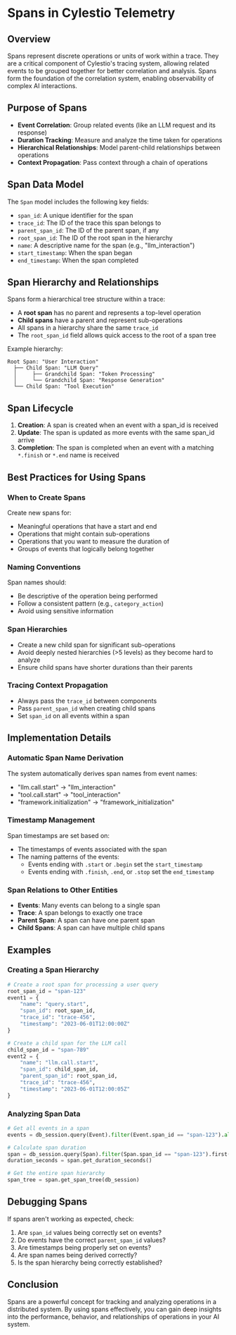 # Spans in Cylestio Telemetry

## Overview

Spans represent discrete operations or units of work within a trace. They are a critical component of Cylestio's tracing system, allowing related events to be grouped together for better correlation and analysis. Spans form the foundation of the correlation system, enabling observability of complex AI interactions.

## Purpose of Spans

- **Event Correlation**: Group related events (like an LLM request and its response)
- **Duration Tracking**: Measure and analyze the time taken for operations
- **Hierarchical Relationships**: Model parent-child relationships between operations
- **Context Propagation**: Pass context through a chain of operations

## Span Data Model

The `Span` model includes the following key fields:

- `span_id`: A unique identifier for the span
- `trace_id`: The ID of the trace this span belongs to
- `parent_span_id`: The ID of the parent span, if any
- `root_span_id`: The ID of the root span in the hierarchy
- `name`: A descriptive name for the span (e.g., "llm_interaction")
- `start_timestamp`: When the span began
- `end_timestamp`: When the span completed

## Span Hierarchy and Relationships

Spans form a hierarchical tree structure within a trace:

- A **root span** has no parent and represents a top-level operation
- **Child spans** have a parent and represent sub-operations
- All spans in a hierarchy share the same `trace_id`
- The `root_span_id` field allows quick access to the root of a span tree

Example hierarchy:
```
Root Span: "User Interaction"
  ├── Child Span: "LLM Query"
  │     ├── Grandchild Span: "Token Processing"
  │     └── Grandchild Span: "Response Generation"
  └── Child Span: "Tool Execution"
```

## Span Lifecycle

1. **Creation**: A span is created when an event with a span_id is received
2. **Update**: The span is updated as more events with the same span_id arrive
3. **Completion**: The span is completed when an event with a matching `*.finish` or `*.end` name is received

## Best Practices for Using Spans

### When to Create Spans

Create new spans for:
- Meaningful operations that have a start and end
- Operations that might contain sub-operations
- Operations that you want to measure the duration of
- Groups of events that logically belong together

### Naming Conventions

Span names should:
- Be descriptive of the operation being performed
- Follow a consistent pattern (e.g., `category_action`)
- Avoid using sensitive information

### Span Hierarchies

- Create a new child span for significant sub-operations
- Avoid deeply nested hierarchies (>5 levels) as they become hard to analyze
- Ensure child spans have shorter durations than their parents

### Tracing Context Propagation

- Always pass the `trace_id` between components
- Pass `parent_span_id` when creating child spans
- Set `span_id` on all events within a span

## Implementation Details

### Automatic Span Name Derivation

The system automatically derives span names from event names:
- "llm.call.start" → "llm_interaction"
- "tool.call.start" → "tool_interaction"
- "framework.initialization" → "framework_initialization"

### Timestamp Management

Span timestamps are set based on:
- The timestamps of events associated with the span
- The naming patterns of the events:
  - Events ending with `.start` or `.begin` set the `start_timestamp`
  - Events ending with `.finish`, `.end`, or `.stop` set the `end_timestamp`

### Span Relations to Other Entities

- **Events**: Many events can belong to a single span
- **Trace**: A span belongs to exactly one trace
- **Parent Span**: A span can have one parent span
- **Child Spans**: A span can have multiple child spans

## Examples

### Creating a Span Hierarchy

```python
# Create a root span for processing a user query
root_span_id = "span-123"
event1 = {
    "name": "query.start",
    "span_id": root_span_id,
    "trace_id": "trace-456",
    "timestamp": "2023-06-01T12:00:00Z"
}

# Create a child span for the LLM call
child_span_id = "span-789"
event2 = {
    "name": "llm.call.start", 
    "span_id": child_span_id,
    "parent_span_id": root_span_id,
    "trace_id": "trace-456",
    "timestamp": "2023-06-01T12:00:05Z"
}
```

### Analyzing Span Data

```python
# Get all events in a span
events = db_session.query(Event).filter(Event.span_id == "span-123").all()

# Calculate span duration
span = db_session.query(Span).filter(Span.span_id == "span-123").first()
duration_seconds = span.get_duration_seconds()

# Get the entire span hierarchy
span_tree = span.get_span_tree(db_session)
```

## Debugging Spans

If spans aren't working as expected, check:

1. Are `span_id` values being correctly set on events?
2. Do events have the correct `parent_span_id` values?
3. Are timestamps being properly set on events?
4. Are span names being derived correctly?
5. Is the span hierarchy being correctly established?

## Conclusion

Spans are a powerful concept for tracking and analyzing operations in a distributed system. By using spans effectively, you can gain deep insights into the performance, behavior, and relationships of operations in your AI system. 